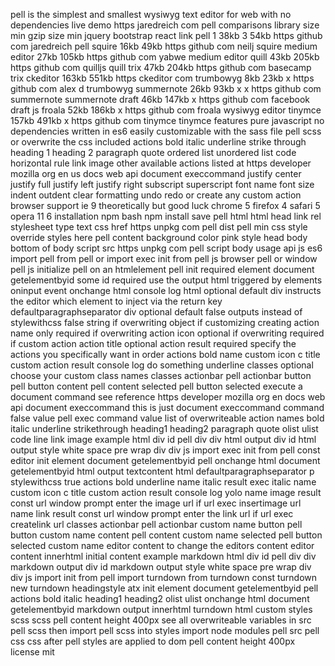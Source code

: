 pell is the simplest and smallest wysiwyg text editor for web with no dependencies live demo https jaredreich com pell comparisons library size min gzip size min jquery bootstrap react link pell 1 38kb 3 54kb https github com jaredreich pell squire 16kb 49kb https github com neilj squire medium editor 27kb 105kb https github com yabwe medium editor quill 43kb 205kb https github com quilljs quill trix 47kb 204kb https github com basecamp trix ckeditor 163kb 551kb https ckeditor com trumbowyg 8kb 23kb x https github com alex d trumbowyg summernote 26kb 93kb x x https github com summernote summernote draft 46kb 147kb x https github com facebook draft js froala 52kb 186kb x https github com froala wysiwyg editor tinymce 157kb 491kb x https github com tinymce tinymce features pure javascript no dependencies written in es6 easily customizable with the sass file pell scss or overwrite the css included actions bold italic underline strike through heading 1 heading 2 paragraph quote ordered list unordered list code horizontal rule link image other available actions listed at https developer mozilla org en us docs web api document execcommand justify center justify full justify left justify right subscript superscript font name font size indent outdent clear formatting undo redo or create any custom action browser support ie 9 theoretically but good luck chrome 5 firefox 4 safari 5 opera 11 6 installation npm bash npm install save pell html html head link rel stylesheet type text css href https unpkg com pell dist pell min css style override styles here pell content background color pink style head body bottom of body script src https unpkg com pell script body usage api js es6 import pell from pell or import exec init from pell js browser pell or window pell js initialize pell on an htmlelement pell init required element document getelementbyid some id required use the output html triggered by elements oninput event onchange html console log html optional default div instructs the editor which element to inject via the return key defaultparagraphseparator div optional default false outputs instead of stylewithcss false string if overwriting object if customizing creating action name only required if overwriting action icon optional if overwriting required if custom action action title optional action result required specify the actions you specifically want in order actions bold name custom icon c title custom action result console log do something underline classes optional choose your custom class names classes actionbar pell actionbar button pell button content pell content selected pell button selected execute a document command see reference https developer mozilla org en docs web api document execcommand this is just document execcommand command false value pell exec command value list of overwriteable action names bold italic underline strikethrough heading1 heading2 paragraph quote olist ulist code line link image example html div id pell div div html output div id html output style white space pre wrap div div js import exec init from pell const editor init element document getelementbyid pell onchange html document getelementbyid html output textcontent html defaultparagraphseparator p stylewithcss true actions bold underline name italic result exec italic name custom icon c title custom action result console log yolo name image result const url window prompt enter the image url if url exec insertimage url name link result const url window prompt enter the link url if url exec createlink url classes actionbar pell actionbar custom name button pell button custom name content pell content custom name selected pell button selected custom name editor content to change the editors content editor content innerhtml initial content example markdown html div id pell div div markdown output div id markdown output style white space pre wrap div div js import init from pell import turndown from turndown const turndown new turndown headingstyle atx init element document getelementbyid pell actions bold italic heading1 heading2 olist ulist onchange html document getelementbyid markdown output innerhtml turndown html custom styles scss scss pell content height 400px see all overwriteable variables in src pell scss then import pell scss into styles import node modules pell src pell css css after pell styles are applied to dom pell content height 400px license mit